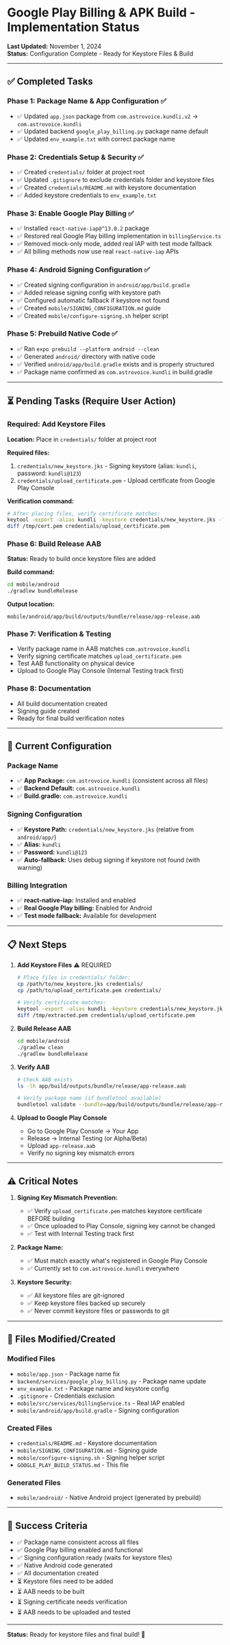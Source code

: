 # Google Play Billing & APK Build - Implementation Status

**Last Updated:** November 1, 2024  
**Status:** Configuration Complete - Ready for Keystore Files & Build

---

## ✅ Completed Tasks

### Phase 1: Package Name & App Configuration ✅
- ✅ Updated `app.json` package from `com.astrovoice.kundli.v2` → `com.astrovoice.kundli`
- ✅ Updated backend `google_play_billing.py` package name default
- ✅ Updated `env_example.txt` with correct package name

### Phase 2: Credentials Setup & Security ✅
- ✅ Created `credentials/` folder at project root
- ✅ Updated `.gitignore` to exclude credentials folder and keystore files
- ✅ Created `credentials/README.md` with keystore documentation
- ✅ Added keystore credentials to `env_example.txt`

### Phase 3: Enable Google Play Billing ✅
- ✅ Installed `react-native-iap@^13.0.2` package
- ✅ Restored real Google Play billing implementation in `billingService.ts`
- ✅ Removed mock-only mode, added real IAP with test mode fallback
- ✅ All billing methods now use real `react-native-iap` APIs

### Phase 4: Android Signing Configuration ✅
- ✅ Created signing configuration in `android/app/build.gradle`
- ✅ Added release signing config with keystore path
- ✅ Configured automatic fallback if keystore not found
- ✅ Created `mobile/SIGNING_CONFIGURATION.md` guide
- ✅ Created `mobile/configure-signing.sh` helper script

### Phase 5: Prebuild Native Code ✅
- ✅ Ran `expo prebuild --platform android --clean`
- ✅ Generated `android/` directory with native code
- ✅ Verified `android/app/build.gradle` exists and is properly structured
- ✅ Package name confirmed as `com.astrovoice.kundli` in build.gradle

---

## ⏳ Pending Tasks (Require User Action)

### Required: Add Keystore Files
**Location:** Place in `credentials/` folder at project root

**Required files:**
1. `credentials/new_keystore.jks` - Signing keystore (alias: `kundli`, password: `kundli@123`)
2. `credentials/upload_certificate.pem` - Upload certificate from Google Play Console

**Verification command:**
```bash
# After placing files, verify certificate matches:
keytool -export -alias kundli -keystore credentials/new_keystore.jks -file /tmp/cert.pem
diff /tmp/cert.pem credentials/upload_certificate.pem
```

### Phase 6: Build Release AAB
**Status:** Ready to build once keystore files are added

**Build command:**
```bash
cd mobile/android
./gradlew bundleRelease
```

**Output location:**
```
mobile/android/app/build/outputs/bundle/release/app-release.aab
```

### Phase 7: Verification & Testing
- Verify package name in AAB matches `com.astrovoice.kundli`
- Verify signing certificate matches `upload_certificate.pem`
- Test AAB functionality on physical device
- Upload to Google Play Console (Internal Testing track first)

### Phase 8: Documentation
- All build documentation created
- Signing guide created
- Ready for final build verification notes

---

## 🔧 Current Configuration

### Package Name
- ✅ **App Package:** `com.astrovoice.kundli` (consistent across all files)
- ✅ **Backend Default:** `com.astrovoice.kundli`
- ✅ **Build.gradle:** `com.astrovoice.kundli`

### Signing Configuration
- ✅ **Keystore Path:** `credentials/new_keystore.jks` (relative from `android/app/`)
- ✅ **Alias:** `kundli`
- ✅ **Password:** `kundli@123`
- ✅ **Auto-fallback:** Uses debug signing if keystore not found (with warning)

### Billing Integration
- ✅ **react-native-iap:** Installed and enabled
- ✅ **Real Google Play billing:** Enabled for Android
- ✅ **Test mode fallback:** Available for development

---

## 📋 Next Steps

1. **Add Keystore Files** ⚠️ REQUIRED
   ```bash
   # Place files in credentials/ folder:
   cp /path/to/new_keystore.jks credentials/
   cp /path/to/upload_certificate.pem credentials/
   
   # Verify certificate matches:
   keytool -export -alias kundli -keystore credentials/new_keystore.jks -file /tmp/extracted.pem
   diff /tmp/extracted.pem credentials/upload_certificate.pem
   ```

2. **Build Release AAB**
   ```bash
   cd mobile/android
   ./gradlew clean
   ./gradlew bundleRelease
   ```

3. **Verify AAB**
   ```bash
   # Check AAB exists
   ls -lh app/build/outputs/bundle/release/app-release.aab
   
   # Verify package name (if bundletool available)
   bundletool validate --bundle=app/build/outputs/bundle/release/app-release.aab
   ```

4. **Upload to Google Play Console**
   - Go to Google Play Console → Your App
   - Release → Internal Testing (or Alpha/Beta)
   - Upload `app-release.aab`
   - Verify no signing key mismatch errors

---

## ⚠️ Critical Notes

1. **Signing Key Mismatch Prevention:**
   - ✅ Verify `upload_certificate.pem` matches keystore certificate BEFORE building
   - ✅ Once uploaded to Play Console, signing key cannot be changed
   - ✅ Test with Internal Testing track first

2. **Package Name:**
   - ✅ Must match exactly what's registered in Google Play Console
   - ✅ Currently set to `com.astrovoice.kundli` everywhere

3. **Keystore Security:**
   - ✅ All keystore files are git-ignored
   - ✅ Keep keystore files backed up securely
   - ✅ Never commit keystore files or passwords to git

---

## 📁 Files Modified/Created

### Modified Files
- `mobile/app.json` - Package name fix
- `backend/services/google_play_billing.py` - Package name update
- `env_example.txt` - Package name and keystore config
- `.gitignore` - Credentials exclusion
- `mobile/src/services/billingService.ts` - Real IAP enabled
- `mobile/android/app/build.gradle` - Signing configuration

### Created Files
- `credentials/README.md` - Keystore documentation
- `mobile/SIGNING_CONFIGURATION.md` - Signing guide
- `mobile/configure-signing.sh` - Signing helper script
- `GOOGLE_PLAY_BUILD_STATUS.md` - This file

### Generated Files
- `mobile/android/` - Native Android project (generated by prebuild)

---

## 🎯 Success Criteria

- ✅ Package name consistent across all files
- ✅ Google Play billing enabled and functional
- ✅ Signing configuration ready (waits for keystore files)
- ✅ Native Android code generated
- ✅ All documentation created
- ⏳ Keystore files need to be added
- ⏳ AAB needs to be built
- ⏳ Signing certificate needs verification
- ⏳ AAB needs to be uploaded and tested

---

**Status:** Ready for keystore files and final build! 🚀

